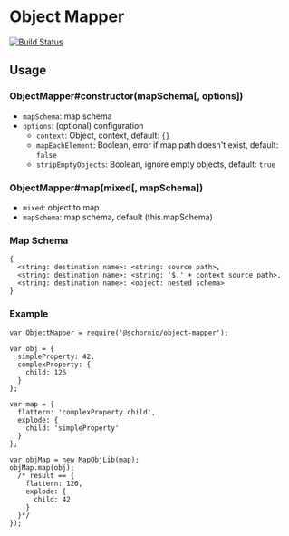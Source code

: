 # Object Mapper

[![Build Status](https://travis-ci.org/schornio/map-object.svg)](https://travis-ci.org/schornio/map-object)

## Usage

### ObjectMapper#constructor(mapSchema[, options])

- `mapSchema`: map schema
- `options`: (optional) configuration
  - `context`: Object, context, default: `{}`
  - `mapEachElement`: Boolean, error if map path doesn't exist, default: `false`
  - `stripEmptyObjects`: Boolean, ignore empty objects, default: `true`

### ObjectMapper#map(mixed[, mapSchema])

- `mixed`: object to map
- `mapSchema`: map schema, default (this.mapSchema)

### Map Schema

    {
      <string: destination name>: <string: source path>,
      <string: destination name>: <string: '$.' + context source path>,
      <string: destination name>: <object: nested schema>
    }

### Example

    var ObjectMapper = require('@schornio/object-mapper');

    var obj = {
      simpleProperty: 42,
      complexProperty: {
        child: 126
      }
    };

    var map = {
      flattern: 'complexProperty.child',
      explode: {
        child: 'simpleProperty'
      }
    };

    var objMap = new MapObjLib(map);
    objMap.map(obj);
      /* result == {
        flattern: 126,
        explode: {
          child: 42
        }
      }*/
    });
